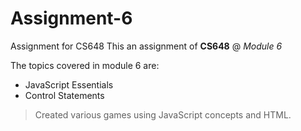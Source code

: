 # Assignment-6
 Assignment for CS648
 This an assignment of **CS648** @ _Module 6_
 
 The topics covered in module 6 are:
 * JavaScript Essentials
 * Control Statements

> Created various games using JavaScript concepts and HTML.
